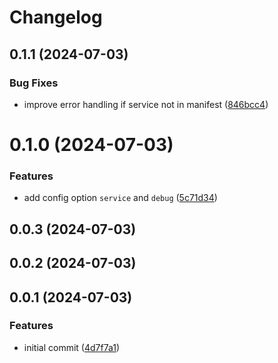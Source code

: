 # Changelog

## 0.1.1 (2024-07-03)


### Bug Fixes

* improve error handling if service not in manifest ([846bcc4](https://github.com/spreadsheetimporter/ui5-task-btp-manifest/commit/846bcc4d64664ee7b3f485580906dee6602584ec))

# 0.1.0 (2024-07-03)


### Features

* add config option `service` and `debug` ([5c71d34](https://github.com/spreadsheetimporter/ui5-task-btp-manifest/commit/ac6e3da0345bcf9e43a810499b951622ea7f8173))

## 0.0.3 (2024-07-03)

## 0.0.2 (2024-07-03)

## 0.0.1 (2024-07-03)

### Features

* initial commit ([4d7f7a1](https://github.com/spreadsheetimporter/ui5-task-btp-manifest/commit/4d7f7a18a420c88f302dc1ce3c1845af1b12d686))
